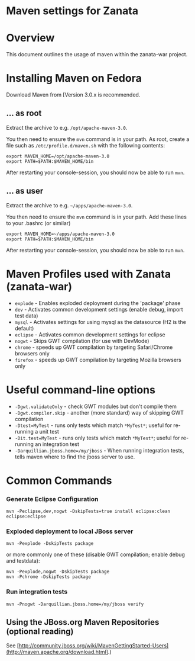 # Maven settings for Zanata

# Overview

This document outlines the usage of maven within the zanata-war project.


# Installing Maven on Fedora

Download Maven from [Version 3.0.x is recommended.

## ... as root

Extract the archive to e.g. `/opt/apache-maven-3.0`.

You then need to ensure the `mvn` command is in your path. As root, create a file such as `/etc/profile.d/maven.sh` with the following contents:

    export MAVEN_HOME=/opt/apache-maven-3.0
    export PATH=$PATH:$MAVEN_HOME/bin

After restarting your console-session, you should now be able to run `mvn`.

## ... as user

Extract the archive to e.g. `~/apps/apache-maven-3.0`.

You then need to ensure the `mvn` command is in your path. Add these lines to your .bashrc (or similar)

    export MAVEN_HOME=~/apps/apache-maven-3.0
    export PATH=$PATH:$MAVEN_HOME/bin

After restarting your console-session, you should now be able to run `mvn`.


# Maven Profiles used with Zanata (zanata-war)

- `explode` - Enables exploded deployment during the 'package' phase
- `dev` - Activates common development settings (enable debug, import test data)
- `mysql` - Activates settings for using mysql as the datasource (H2 is the default)
- `eclipse` - Activates common development settings for eclipse
- `nogwt` - Skips GWT compilation (for use with DevMode)
- `chrome` - speeds up GWT compilation by targeting Safari/Chrome browsers only
- `firefox` - speeds up GWT compilation by targeting Mozilla browsers only

# Useful command-line options

- `-Dgwt.validateOnly` - check GWT modules but don't compile them
- `-Dgwt.compiler.skip` - another (more standard) way of skipping GWT compilation
- `-Dtest=MyTest` - runs only tests which match `*MyTest*`; useful for re-running a unit test
- `-Dit.test=MyTest` - runs only tests which match `*MyTest*`; useful for re-running an integration test
- `-Darquillian.jboss.home=/my/jboss` - When running integration tests, tells maven where to find the jboss server to use.

# Common Commands

### Generate Eclipse Configuration

    mvn -Peclipse,dev,nogwt -DskipTests=true install eclipse:clean eclipse:eclipse

### Exploded deployment to local JBoss server

    mvn -Pexplode -DskipTests package

or more commonly one of these (disable GWT compilation; enable debug and testdata):

    mvn -Pexplode,nogwt -DskipTests package
    mvn -Pchrome -DskipTests package

### Run integration tests

    mvn -Pnogwt -Darquillian.jboss.home=/my/jboss verify

## Using the JBoss.org Maven Repositories (optional reading)

See [http://community.jboss.org/wiki/MavenGettingStarted-Users](http://maven.apache.org/download.html].)